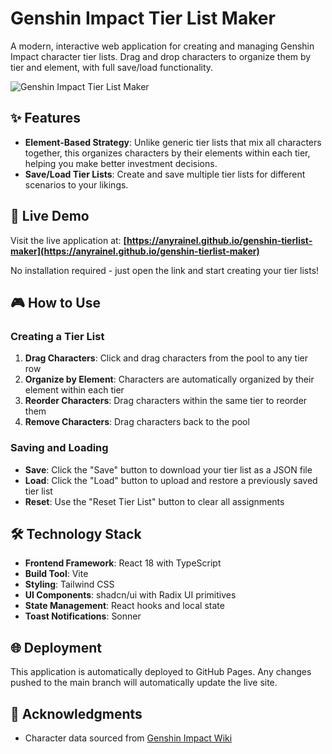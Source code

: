 # Genshin Impact Tier List Maker

A modern, interactive web application for creating and managing Genshin Impact character tier lists. Drag and drop characters to organize them by tier and element, with full save/load functionality.

![Genshin Impact Tier List Maker](https://img.shields.io/badge/Genshin%20Impact-Tier%20List%20Maker-blue?style=for-the-badge&logo=react)

## ✨ Features

- **Element-Based Strategy**: Unlike generic tier lists that mix all characters together, this organizes characters by their elements within each tier, helping you make better investment decisions.
- **Save/Load Tier Lists**: Create and save multiple tier lists for different scenarios to your likings.

## 🚀 Live Demo

Visit the live application at: **[https://anyrainel.github.io/genshin-tierlist-maker](https://anyrainel.github.io/genshin-tierlist-maker)**

No installation required - just open the link and start creating your tier lists!

## 🎮 How to Use

### Creating a Tier List

1. **Drag Characters**: Click and drag characters from the pool to any tier row
2. **Organize by Element**: Characters are automatically organized by their element within each tier
3. **Reorder Characters**: Drag characters within the same tier to reorder them
4. **Remove Characters**: Drag characters back to the pool

### Saving and Loading

- **Save**: Click the "Save" button to download your tier list as a JSON file
- **Load**: Click the "Load" button to upload and restore a previously saved tier list
- **Reset**: Use the "Reset Tier List" button to clear all assignments

## 🛠️ Technology Stack

- **Frontend Framework**: React 18 with TypeScript
- **Build Tool**: Vite
- **Styling**: Tailwind CSS
- **UI Components**: shadcn/ui with Radix UI primitives
- **State Management**: React hooks and local state
- **Toast Notifications**: Sonner

## 🌐 Deployment

This application is automatically deployed to GitHub Pages. Any changes pushed to the main branch will automatically update the live site.

## 🙏 Acknowledgments

- Character data sourced from [Genshin Impact Wiki](https://genshin-impact.fandom.com/)

